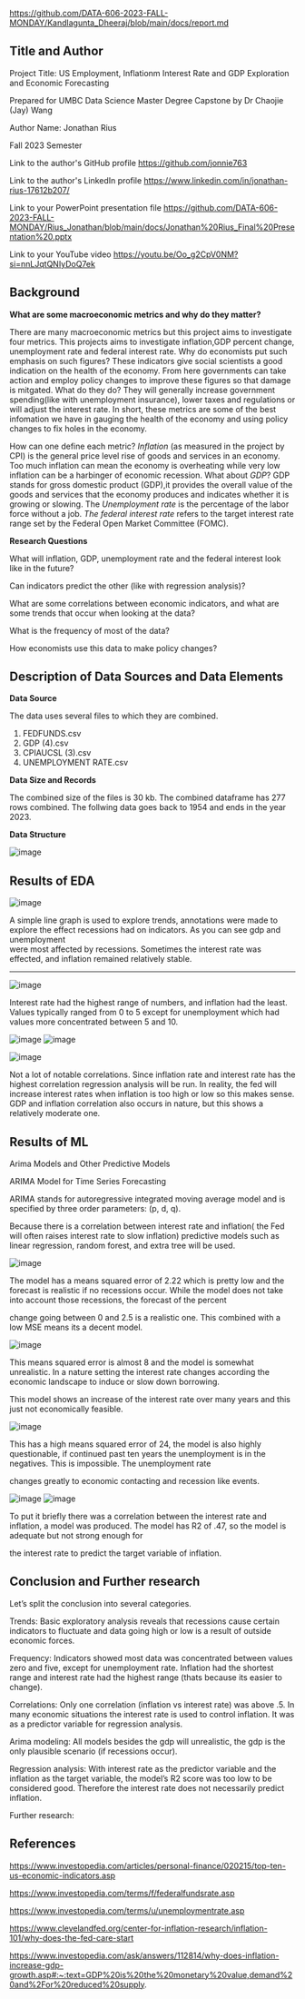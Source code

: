 https://github.com/DATA-606-2023-FALL-MONDAY/Kandlagunta_Dheeraj/blob/main/docs/report.md



## **Title and Author**

Project Title: US Employment, Inflationm Interest Rate and GDP Exploration and Economic Forecasting

Prepared for UMBC Data Science Master Degree Capstone by Dr Chaojie (Jay) Wang

Author Name: Jonathan Rius

Fall 2023 Semester

Link to the author's GitHub profile https://github.com/jonnie763

Link to the author's LinkedIn profile https://www.linkedin.com/in/jonathan-rius-17612b207/

Link to your PowerPoint presentation file https://github.com/DATA-606-2023-FALL-MONDAY/Rius_Jonathan/blob/main/docs/Jonathan%20Rius_Final%20Presentation%20.pptx

Link to your YouTube video https://youtu.be/Oo_g2CpV0NM?si=nnLJqtQNIyDoQ7ek


## **Background**

**What are some macroeconomic metrics and why do they matter?**

There are many macroeconomic metrics but this project aims to investigate four metrics. This projects aims to investigate inflation,GDP percent change,
unemployment rate and federal interest rate. Why do economists put such emphasis on such figures? These indicators give social scientists a good indication
on the health of the economy. From here governments can take action and employ policy changes to improve these figures so that damage is mitgated. What 
do they do? They will generally increase government spending(like with unemployment insurance), lower taxes and regulations or will adjust the interest rate. 
In short, these metrics are some of the best infomation we have in gauging the health of the economy and using policy changes to fix holes in the economy.

How can one define each metric? *Inflation* (as measured in the project by CPI)  is the general price level rise of goods and services in an economy. 
Too much inflation can mean the economy is overheating while very low inflation can be a harbinger of economic recession. What about *GDP*? GDP stands
for gross domestic product (GDP),it  provides the overall value of the goods and services that the economy produces and indicates whether it is growing 
or slowing. The *Unemployment rate* is the percentage of the labor force without a job. *The federal interest rate*  refers to the target interest rate 
range set by the Federal Open Market Committee (FOMC).


**Research Questions**

What will inflation, GDP, unemployment rate and the federal interest look like in the future?

Can indicators predict the other (like with regression analysis)?

What are some correlations between economic indicators, and what are some trends that occur when looking at the data?

What is the frequency of most of the data? 

How economists use this data to make policy changes?


## **Description of Data Sources and Data Elements**

**Data Source**

The data uses several files to which they are combined. 

1. FEDFUNDS.csv
2. GDP (4).csv
3. CPIAUCSL (3).csv
4. UNEMPLOYMENT RATE.csv

**Data Size and Records**

The combined size of the files is 30 kb. The combined dataframe has 277 rows combined. 
The follwing data goes back to 1954 and ends in the year 2023. 

**Data Structure**

![image](https://github.com/DATA-606-2023-FALL-MONDAY/Rius_Jonathan/assets/70355050/b9bbe4db-99cf-44fa-9445-86973f2056d8)


## **Results of EDA**

![image](https://github.com/DATA-606-2023-FALL-MONDAY/Rius_Jonathan/assets/70355050/3628edbb-54e9-4010-924b-98cc88b6adfe)

A simple line graph is used to explore trends, annotations were made to explore the effect recessions had on indicators. As you can see gdp and unemployment  
were most affected by recessions. Sometimes the interest rate was effected, and inflation remained relatively stable.

---

![image](https://github.com/DATA-606-2023-FALL-MONDAY/Rius_Jonathan/assets/70355050/5f4a0689-ae17-4102-b99c-262c40c69f2a)

Interest rate had the highest range of numbers, and inflation had the least. Values typically ranged from 0 to 5 except for unemployment 
which had values more concentrated between 5 and 10. 

![image](https://github.com/DATA-606-2023-FALL-MONDAY/Rius_Jonathan/assets/70355050/11a26a6d-c86c-4cd4-bad1-345703481c69)
 ![image](https://github.com/DATA-606-2023-FALL-MONDAY/Rius_Jonathan/assets/70355050/af55bdc0-5faa-4540-85f3-655df2c645c3)



![image](https://github.com/DATA-606-2023-FALL-MONDAY/Rius_Jonathan/assets/70355050/f8827dca-949e-4d51-a344-6c84a4a1904a)

Not a lot of notable correlations. Since inflation rate and interest rate has the highest correlation regression analysis will be run. In reality, 
the fed will increase interest rates when inflation is too high or low so this makes sense. GDP and inflation correlation also occurs in nature, 
but this shows a relatively moderate one. 


## **Results of ML**

Arima Models and Other Predictive Models

ARIMA Model for Time Series Forecasting 


ARIMA stands for autoregressive integrated moving average model and is specified by three order parameters: (p, d, q).


Because there is a correlation between interest rate and inflation( the Fed will often raises interest rate to slow inflation) predictive models such as linear regression, random forest, and extra tree will be used. 

![image](https://github.com/DATA-606-2023-FALL-MONDAY/Rius_Jonathan/assets/70355050/10a83c1b-3e16-476c-ae23-eef3c28f46af)

The model has a means squared error of 2.22 which is pretty low and the forecast is realistic if no recessions occur. While the model does not take into account those recessions, the forecast of the percent

change going between 0 and 2.5 is a realistic one. This combined with a low MSE means its a decent model.

![image](https://github.com/DATA-606-2023-FALL-MONDAY/Rius_Jonathan/assets/70355050/bb0eec22-e72b-4735-956f-90613ee045ac)

This means squared error is almost 8 and the model is somewhat unrealistic. In a nature setting the interest rate changes according the economic landscape to induce or slow down borrowing.

This model shows an increase of the interest rate over many years and this just not economically feasible.

![image](https://github.com/DATA-606-2023-FALL-MONDAY/Rius_Jonathan/assets/70355050/6ea2202b-9e65-4760-b51b-fa7cb1d2b644)

This has a high means squared error of 24, the model is also highly questionable, if continued past ten years the unemployment is in the negatives. This is  impossible. The unemployment rate

changes greatly to economic contacting and recession like events. 

![image](https://github.com/DATA-606-2023-FALL-MONDAY/Rius_Jonathan/assets/70355050/0c0f6712-74b9-43ad-8fad-24105287bbb8) ![image](https://github.com/DATA-606-2023-FALL-MONDAY/Rius_Jonathan/assets/70355050/5ea767ac-2c70-43e9-9344-e55b13235eba)

To put it briefly there was a correlation between the interest rate and inflation, a model was produced. The model has R2 of .47, so the model is adequate but not strong enough for

the interest rate to predict the target variable of inflation.  

## **Conclusion and Further research**

Let’s split the conclusion into several categories. 

Trends: Basic exploratory analysis reveals that recessions cause certain indicators to fluctuate and data going high or low is a result of outside economic forces. 

Frequency: Indicators showed most data was concentrated between values zero and five, except for unemployment rate. Inflation had the shortest range and interest rate had the highest range (thats because its easier to change). 

Correlations: Only one correlation (inflation vs interest rate) was above .5. In many economic situations the interest rate is used to control inflation. It was as a predictor variable for regression analysis. 

Arima modeling: All models besides the gdp will unrealistic, the gdp is the only plausible scenario (if recessions occur). 

Regression analysis: With interest rate as the predictor variable and the inflation as the target variable, the model’s R2 score was too low to be considered good. Therefore the interest rate does not necessarily predict inflation.

Further research: 

## **References**

https://www.investopedia.com/articles/personal-finance/020215/top-ten-us-economic-indicators.asp

https://www.investopedia.com/terms/f/federalfundsrate.asp

https://www.investopedia.com/terms/u/unemploymentrate.asp

https://www.clevelandfed.org/center-for-inflation-research/inflation-101/why-does-the-fed-care-start

https://www.investopedia.com/ask/answers/112814/why-does-inflation-increase-gdp-growth.asp#:~:text=GDP%20is%20the%20monetary%20value,demand%20and%2For%20reduced%20supply.



